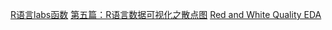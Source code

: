 [R语言labs函数](https://www.cnblogs.com/xudongliang/p/7057974.html)
[第五篇：R语言数据可视化之散点图](https://www.cnblogs.com/muchen/p/5412278.html#_label5)
[Red and White Quality EDA](https://www.kaggle.com/danielpanizzo/red-and-white-wine-quality/report)
